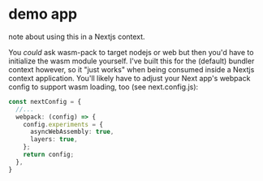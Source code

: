 # demo app

note about using this in a Nextjs context.

You *could* ask wasm-pack to target nodejs or web  but then you'd have to initialize the wasm module yourself. I've built this for the (default) bundler context however, so it "just works" when being consumed inside a Nextjs context application. You'll likely have to adjust your Next app's webpack config to support wasm loading, too (see next.config.js):

```ts
const nextConfig = {
  //...
  webpack: (config) => {
    config.experiments = {
      asyncWebAssembly: true,
      layers: true,
    };
    return config;
  },
}
```